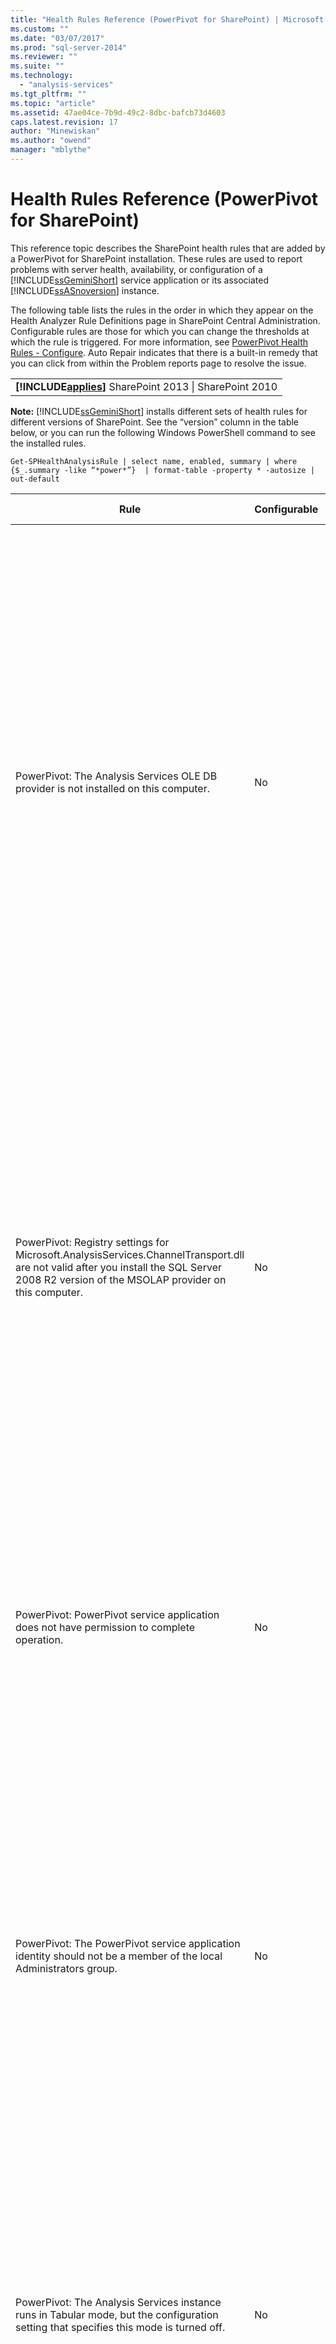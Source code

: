 ```yaml
---
title: "Health Rules Reference (PowerPivot for SharePoint) | Microsoft Docs"
ms.custom: ""
ms.date: "03/07/2017"
ms.prod: "sql-server-2014"
ms.reviewer: ""
ms.suite: ""
ms.technology: 
  - "analysis-services"
ms.tgt_pltfrm: ""
ms.topic: "article"
ms.assetid: 47ae04ce-7b9d-49c2-8dbc-bafcb73d4603
caps.latest.revision: 17
author: "Minewiskan"
ms.author: "owend"
manager: "mblythe"
---
```

# Health Rules Reference (PowerPivot for SharePoint)
  This reference topic describes the SharePoint health rules that are added by a PowerPivot for SharePoint installation. These rules are used to report problems with server health, availability, or configuration of a [!INCLUDE[ssGeminiShort](../includes/ssgeminishort-md.md)] service application or its associated [!INCLUDE[ssASnoversion](../includes/ssasnoversion-md.md)] instance.  
  
 The following table lists the rules in the order in which they appear on the Health Analyzer Rule Definitions page in SharePoint Central Administration. Configurable rules are those for which you can change the thresholds at which the rule is triggered. For more information, see [PowerPivot Health Rules - Configure](powerpivot-health-rules-configure.md). Auto Repair indicates that there is a built-in remedy that you can click from within the Problem reports page to resolve the issue.  
  
||  
|-|  
|**[!INCLUDE[applies](../includes/applies-md.md)]**  SharePoint 2013 &#124; SharePoint 2010|  
  
 **Note:** [!INCLUDE[ssGeminiShort](../includes/ssgeminishort-md.md)] installs different sets of health rules for different versions of SharePoint. See the “version” column in the table below, or you can run the following Windows PowerShell command to see the installed rules.  
  
```  
Get-SPHealthAnalysisRule | select name, enabled, summary | where {$_.summary -like “*power*”}  | format-table -property * -autosize | out-default  
```  
  
|Rule|Configurable|Auto Repair|Version|Description|  
|----------|------------------|-----------------|-------------|-----------------|  
|PowerPivot: The Analysis Services OLE DB provider is not installed on this computer.|No|No|SharePoint 2010|The Analysis Services OLE DB provider is either not installed on the server or it is the wrong version. This rule appears when your SharePoint farm includes instances of Excel Services on application servers that do not have PowerPivot for SharePoint. The rule warns you that the Analysis Services OLE DB provider used by Excel Services to connect to PowerPivot data is not installed. To resolve this issue, install the OLE DB provider on each Excel Services server that does not have the Analysis Services OLE DB provider. You can download and install the Analysis Services OLE DB provider from the Microsoft Download center. For more information, see [Install the Analysis Services OLE DB Provider on SharePoint Servers](../../2014/sql-server/install/install-the-analysis-services-ole-db-provider-on-sharepoint-servers.md).|  
|PowerPivot: Registry settings for Microsoft.AnalysisServices.ChannelTransport.dll are not valid after you install the SQL Server 2008 R2 version of the MSOLAP provider on this computer.|No|Yes|SharePoint 2010|This is a server configuration issue. Most likely, the ChannelTransport.dll is not registered in the global assembly. Run the automatic repair for this rule to register the .dll on each server that has an installation of PowerPivot for SharePoint. Alternatively, you can run regasm.exe manually to register the file. If the SharePoint timer service is not running as local administrator, manual registration might be required. Failure to update the registry settings results in slow server communication between Excel Services and PowerPivot System Service, and can result in connection failures in certain security configurations.|  
|PowerPivot: PowerPivot service application does not have permission to complete operation.|No|No|SharePoint 2010|This rule checks whether the PowerPivot service application identity is database owner of the PowerPivot server application database and has administrative permissions on the local SQL Server Analysis Services instance. These permissions are granted automatically during installation and deployment, but if this step failed to complete, this health rule will occur.|  
|PowerPivot: The PowerPivot service application identity should not be a member of the local Administrators group.|No|No|SharePoint 2010|This is a best practice that improves the overall security of your deployment. If you configured the PowerPivot service application to run under an account that belongs to the local Administrator group, you should change the service account to one that does not belong to that group. The recommendation is to use a least-privileged, dedicated account for each service. Doing so provides service isolation and makes it easier to audit logins. For more information about changing the service account, see [Configure PowerPivot Service Accounts](configure-powerpivot-service-accounts.md).|  
|PowerPivot: The Analysis Services instance runs in Tabular mode, but the configuration setting that specifies this mode is turned off.|No|No|SharePoint 2010|This rule checks whether the SQL Server Analysis Services instance in a PowerPivot for SharePoint installation has the `DeploymentMode` server property set to 1. If the property is set to another value, or if the SharePoint Timer service that runs the rule checker does not have permission to open the file, this rule will fail. For more information about the deployment mode property, see [Determine the Server Mode of an Analysis Services Instance](instances/determine-the-server-mode-of-an-analysis-services-instance.md).|  
|PowerPivot: The PowerPivot Data Refresh Timer Job is disabled.|No|No|SharePoint 2013<br /><br /> SharePoint 2010|Check the timer job settings to verify the timer job is enabled. If you are not using the PowerPivot data refresh feature, you can ignore this rule. For more information, see [PowerPivot Data Refresh with SharePoint 2010](powerpivot-data-refresh-with-sharepoint-2010.md).|  
|PowerPivot: The SQL Server Analysis Services (PowerPivot) service account information that is managed by the SQL Server Configuration Manager is different from the account information that is managed by Central Administration.|No|No|SharePoint 2010|This rule checks whether the service account information in SQL Server Configuration Manager is identical to the managed account information in Central Administration for the same Analysis Services instance. If the accounts are different, an entry is added to the Problem and Resolution report so that you can change the service account information in SQL Server Configuration Manager back to the account specified in Central Administration. SQL Server Configuration Manager is not a supported tool for changing a service account username or password in a PowerPivot for SharePoint installation. Using Central Administration enables the use of the managed accounts feature in SharePoint. More importantly, if your farm includes multiple PowerPivot for SharePoint servers, having inconsistent service account settings can disrupt processing and query operations on the server that has incorrect service information.<br /><br /> On a single server, PowerPivot workbooks will function temporarily when this rule is triggered, but it is advised that you fix the problem as soon as possible. Database and file system permissions are updated using the account information specified in Central Administration.|  
|PowerPivot: The deployed farm solution is not up-to-date.|No|Yes|SharePoint 2010|A PowerPivot for SharePoint installation uses a farm level solution and a web application level solution to install its features. This rule indicates that the farm solution is not current relative to the version or the server or possibly the web solution. Most likely, this is server deployment problem. To remedy this problem, consider running SQL Server Setup to repair one of the PowerPivot for SharePoint installations in your farm. For more information about solutions in a PowerPivot for SharePoint installation, see [Deploy PowerPivot Solutions to SharePoint](deploy-powerpivot-solutions-to-sharepoint.md).|  
|PowerPivot: Overall CPU usage is too high.|Yes|No|SharePoint 2010|This rule reports on CPU consumption at the system level. Overall CPU usage is monitored because the PowerPivot System Service uses it as a measure of server health, for health-based load balancing among multiple PowerPivot for SharePoint servers in a farm. Consider adding another application server to the farm, and moving CPU intensive applications to that server.|  
|PowerPivot: Analysis Services does not have sufficient CPU resources to perform requested operations.|Yes|No|SharePoint 2010|The amount of CPU resources available to the Analysis Services process (msmdsrv.exe) is not sufficient for the level of activity on this server. Consider adding another PowerPivot for SharePoint server to the farm. For more information, see [Deployment Checklist: Scale-out by adding PowerPivot Servers to a SharePoint 2010 farm](../../2014/sql-server/install/deployment-checklist-scale-out-adding-powerpivot-servers-sharepoint-2010-farm.md).|  
|PowerPivot: Analysis Services does not have sufficient memory to perform requested operations.|No|No|SharePoint 2010|This rule is triggered when there is only 5% available memory left to Analysis Services. On a SharePoint application server, a SQL Server Analysis Services instance should always have a small amount of memory in reserve that is always unused. Because the server is memory-bound for the majority of its operations, the server runs best if it does not run all the way to the upper limit.<br /><br /> By default, insufficient memory warnings occur when available memory is down to 5%. You can change this value to be higher or lower by adjusting settings on the Analysis Services instance. For more information, see [PowerPivot Health Rules - Configure](powerpivot-health-rules-configure.md).<br /><br /> The 5% of unused memory is calculated as a percentage of memory allocated to Analysis Services. For example, if you have 200 GB of total memory, and Analysis Services is allocated 80% of that (or 160 GB), then the 5% of unused memory is 5% of 160 GB (or 8 GB).|  
|PowerPivot: The high number of connections indicates that more servers should be deployed to handle the current load.|Yes|No|SharePoint 2010|By default, this health rule is triggered when the number of distinct user connections exceeds 100. This default value is arbitrary (it is not based on the hardware specifications of your server or on user activity) so you might raise or lower the value depending on the server capacity and user activity in your environment. For more information, see [PowerPivot Health Rules - Configure](powerpivot-health-rules-configure.md).|  
|PowerPivot: The ratio of load events to connections is too high.|Yes|No|SharePoint 2013<br /><br /> SharePoint 2010|By default, this health rule is triggered when the percentage of load events to connection events exceeds 50% over the entire data collection period (by default, 4 hours). A ratio this high indicates a very high number of connections to unique workbooks, or cache reduction settings that are too aggressive (where workbooks are quickly unloaded and removed from the system, while requests for that data are still active). To avoid counting false positives, there must be at least 20 connections per 4 hour period before the ratio can be calculated. You can base this health rule on a different ratio. For more information, see [PowerPivot Health Rules - Configure](powerpivot-health-rules-configure.md). For more information about configuring the cache, see [Configure Disk Space Usage &#40;PowerPivot for SharePoint&#41;](configure-disk-space-usage-powerpivot-for-sharepoint.md).|  
|PowerPivot: One or more minidump files were found in the Logs directory, indicating a program crash.|No|No|SharePoint 2013<br /><br /> SharePoint 2010|Minidump files are generated during a program crash to capture information about PowerPivot service application state just prior to the crash. This information can be sent to Microsoft and used for troubleshooting. This rule is triggered when .dmp files are detected on the server. The rule provides a link to the file, which can be found in the \OLAP\Log folder of the PowerPivot for SharePoint instance. Note that you cannot use a text editor to view the contents of the file. Viewing a minidump file requires that you download and install a separate debugging tool. For more information, see [Debugging Tools for Windows](http://go.microsoft.com/fwlink/?linkID=208266).|  
|PowerPivot: Disk space is running low on the drive where PowerPivot data is cached.|Yes|No|SharePoint 2010|By default, this health rule is triggered when disk space is less than 5% on the disk drive where the backup folder is located. For more information about setting this percentage, see [PowerPivot Health Rules - Configure](powerpivot-health-rules-configure.md). For more information about disk usage, see [Configure Disk Space Usage &#40;PowerPivot for SharePoint&#41;](configure-disk-space-usage-powerpivot-for-sharepoint.md).|  
|PowerPivot: Usage data is not getting updated at the expected frequency.|Yes|No|SharePoint 2013<br /><br /> SharePoint 2010|PowerPivot for SharePoint uses the built-in usage data collection system to gather metrics about connections, data refresh, and query response times. It stores this usage data in the PowerPivot service application database, which in turn updates a PowerPivot workbook (PowerPivot Management Data.xlsx) that provides data to reports in the PowerPivot Management Dashboard. This rule indicates that usage data is not getting moved to the PowerPivot Management Data.xlsx file with sufficient frequency. The rule uses the timestamp on the .xlsx file as proof that the file is updated. If there are other problems in the usage data collection system that undermines the accuracy of the data, this rule will not detect it. To troubleshoot this error, check the timer jobs to verify they are running. For more information about usage data collection, see [Configure Usage Data Collection for &#40;PowerPivot for SharePoint](configure-usage-data-collection-for-powerpivot-for-sharepoint.md).|  
|PowerPivot: Midtier process account should have ‘Full Read’ permission on all associated SPWebApplications.|No|Yes|SharePoint 2013<br /><br /> SharePoint 2010|The PowerPivot service application identity must have **Full Read** permissions in order to access the SharePoint content databases on behalf of users who have View Only permissions on a document. To determine which account is used as the PowerPivot service application identity, open the **Configure service accounts** page in Central Administration. Most likely, the service application runs in either the **SharePoint Web Services System** service application pool or in a dedicated application pool. Although this rule provides a Repair Automatically option, you will get better results if you grant the permissions manually by doing the following:<br /><br /> 1) In Central Administration, click **Manage web applications**.<br /><br /> 2) Select a web site, and then click **User Policy**.<br /><br /> 3) Click **Add Users**.<br /><br /> 4) Select (All zones) and click **Next**.<br /><br /> 5) In Users, enter the PowerPivot service application identity, and then click the **Full Read** checkbox. Click **Finish**.<br /><br /> 6) Verify the repair. In Monitoring, click **Review rule definitions**. Find and then open the PowerPivot rule. Click **Run Now**. Go back to **Review problems and solutions** to verify the rule no longer appears.|  
|PowerPivot: Secondary Logon service (seclogon) is disabled|No|No|SharePoint 2013<br /><br /> SharePoint 2010|The Secondary Logon service is used to generate thumbnail images of PowerPivot workbooks in the PowerPivot Gallery. By default, the Secondary Logon service is set to manual startup. If the service is disabled, thumbnail generation will fail. Additionally, the ULS logs will contain the following error: “The error 1058 can have as a root cause the fact the Windows service “Secondary Logon” is disabled.”<br /><br /> To check service configuration, use the Services console application to find Secondary Logon and change its **Startup Type** to **Manual**. If you cannot enable the service, your organization might have a group policy that disables it. Check with an administrator to determine whether this is the case.<br /><br /> After you enable the service, thumbnail or snapshot images will refresh over time. Optionally, you can force a refresh by restarting the service and opening and then resaving the property pages of a specific report. For more information, see [How to Use PowerPivot Gallery](http://go.microsoft.com/fwlink/?LinkId=246462).|  
|PowerPivot: ADOMD.NET is not installed on a standalone WFE that is configured for central admin|No|No|SharePoint 2013<br /><br /> SharePoint 2010|ADOMD.NET is an Analysis Services client library that supports connections to an Analysis Services database. In a deployment of PowerPivot for SharePoint, ADOMD.NET provides access to the built-in reports in the PowerPivot management dashboard in Central Administration. Built-in reports are actually PowerPivot workbooks that contain embedded Analysis Services data. The management dashboard uses ADOMD.NET to send a connection request to the server that loads data contained in the workbook.<br /><br /> On topologies that include Central Administration running on a standalone web front end server, you must install ADOMD.NET manually if you want to view these reports in the management dashboard. For more information, see [Install ADOMD.NET on Web Front-End Servers Running Central Administration](../../2014/sql-server/install/install-adomd-net-on-web-front-end-servers-running-central-administration.md).|  
  
  